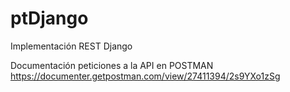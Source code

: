 # ptDjango
Implementación REST Django

Documentación peticiones a la API en POSTMAN
https://documenter.getpostman.com/view/27411394/2s9YXo1zSg

